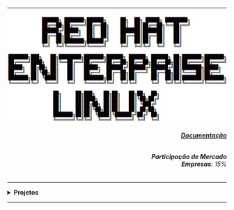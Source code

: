 ----

<div align="Center"> 
<a href="https://github.com/n3urocr45h/RHEL/blob/main/RHEL.jpg"><img src="https://github.com/n3ur0cr45h/RHEL/blob/main/RHEL.jpg"></a>
</div> 

<div align="Right">
<h6>
<strong><a href="https://docs.redhat.com/en/documentation/red_hat_enterprise_linux/9">Documentação</a><strong>
</h6>  
</div>

<div align="Right">
<h6>
<strong>Participação de Mercado</strong>
<br><strong>Empresas</strong>: 15%
</h6>  
</div>

----

<details>
  <summary><b> Projetos </b></summary>
<div align="Center"> 
<br>

  
|  ID  | Título                    | Descrição                                                                        | 
| ---- | ------------------------- | ---------------------------------------------------------------------------------| 
|  01  | Montagem NFS              | Criar um diretório e compartilhar com um Host usando o Network File Share        |
|  02  | Script Simples (RHCSA)    | Criar um Script, mudar para ser executável, e verificar o resultado              |
|  03  | Loops (RHCSA)             | Montar um script de Loop e adicionar no $PATH                                    |
|  04  | Agendamento "at" (RHCSA)  | Validar e testar os comandos / agendamentos com o "at"                           |
|  05  | Tarefa Cron (RHCSA)       | Criar um CronJob e acompanhar através do CronTab                                 |  
|  06  | Job Sistêmico (RHCSA)     | Criar um Job Sistêmico através do "Cron Daily"                                   |  
|  07  | tmpfiles (RHCSA)          | Gerenciamento de Diretórios / Arquivos Temporários                               |  
|  08  | Syslog (RHCSA)            | Verificação de Registros com o Syslog                                            |  
|  09  | Journal (RHCSA)           | Utilização e Configuração do Jornal Sistêmico                                    |  
|  10  | Timedatectl (RHCSA)       | Utilização e Configuração do timedatectl e chrony                                |  
|  11  | Tar (RHCSA)               | Utilização do comando "tar"                                                      |  
|  12  | rsync (RHCSA)             | Utilização do comando "rsync"                                                    |  
|  13  | "nice" e "renice" (RHCSA) | Teste de Agendamento de CPU e Mudança de Prioridades da CPU                      |  

</div> 
</details>

----
